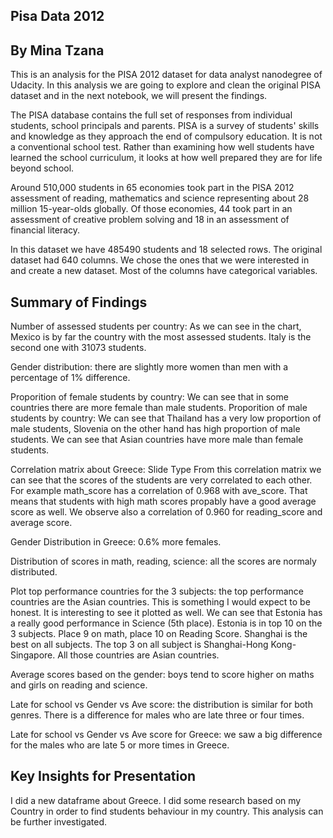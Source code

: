 ## Pisa Data 2012
## By Mina Tzana
This is an analysis for the PISA 2012 dataset for data analyst nanodegree of Udacity. In this analysis we are going to explore and clean the original PISA dataset and in the next notebook, we will present the findings.

The PISA database contains the full set of responses from individual students, school principals and parents. PISA is a survey of students' skills and knowledge as they approach the end of compulsory education. It is not a conventional school test. Rather than examining how well students have learned the school curriculum, it looks at how well prepared they are for life beyond school.

Around 510,000 students in 65 economies took part in the PISA 2012 assessment of reading, mathematics and science representing about 28 million 15-year-olds globally. Of those economies, 44 took part in an assessment of creative problem solving and 18 in an assessment of financial literacy.

In this dataset we have 485490 students and 18 selected rows. The original dataset had 640 columns. We chose the ones that we were interested in and create a new dataset. Most of the columns have categorical variables.


## Summary of Findings

Number of assessed students per country: As we can see in the chart, Mexico is by far the country with the most assessed students. Italy is the second one with 31073 students.

Gender distribution: there are slightly more women than men with a percentage of 1% difference.

Proporition of female students by country: We can see that in some countries there are more female than male students.
Proporition of male students by country: We can see that Thailand has a very low proportion of male students, Slovenia on the other hand has high proportion of male students.
We can see that Asian countries have more male than female students.

Correlation matrix about Greece: Slide Type
From this correlation matrix we can see that the scores of the students are very correlated to each other. For example math_score has a correlation of 0.968 with ave_score. 
That means that students with high math scores propably have a good average score as well.
We observe also a correlation of 0.960 for reading_score and average score.

Gender Distribution in Greece: 0.6% more females.

Distribution of scores in math, reading, science: all the scores are normaly distributed.

Plot top performance countries for the 3 subjects: the top performance countries are the Asian countries.
This is something I would expect to be honest.
It is interesting to see it plotted as well.
We can see that Estonia has a really good performance in Science (5th place). Estonia is in top 10 on the 3 subjects. Place 9 on math, place 10 on Reading Score.
Shanghai is the best on all subjects.
The top 3 on all subject is Shanghai-Hong Kong-Singapore. All those countries are Asian countries.

Average scores based on the gender: boys tend to score higher on maths and girls on reading and science.

Late for school vs Gender vs Ave score: the distribution is similar for both genres. There is a difference for males who are late three or four times.

Late for school vs Gender vs Ave score for Greece: we saw a big difference for the males who are late 5 or more times in Greece.

## Key Insights for Presentation

I did a new dataframe about Greece. I did some research based on my Country in order to find students behaviour in my country. This analysis can be further investigated.
